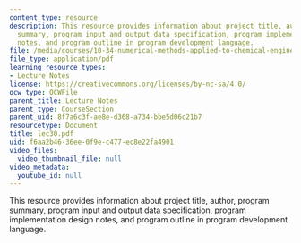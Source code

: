 ```yaml
---
content_type: resource
description: This resource provides information about project title, author, program
  summary, program input and output data specification, program implementation design
  notes, and program outline in program development language.
file: /media/courses/10-34-numerical-methods-applied-to-chemical-engineering-fall-2005/f6aa2b4636ee0f9ec477ec8e22fa4901_lec30.pdf
file_type: application/pdf
learning_resource_types:
- Lecture Notes
license: https://creativecommons.org/licenses/by-nc-sa/4.0/
ocw_type: OCWFile
parent_title: Lecture Notes
parent_type: CourseSection
parent_uid: 8f7a6c3f-ae8e-d368-a734-bbe5d06c21b7
resourcetype: Document
title: lec30.pdf
uid: f6aa2b46-36ee-0f9e-c477-ec8e22fa4901
video_files:
  video_thumbnail_file: null
video_metadata:
  youtube_id: null
---
```

This resource provides information about project title, author, program summary, program input and output data specification, program implementation design notes, and program outline in program development language.